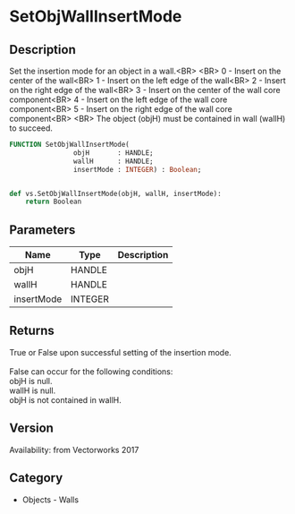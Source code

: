# SetObjWallInsertMode

## Description
Set the insertion mode for an object in a wall.&lt;BR&gt;
&lt;BR&gt;
0 - Insert on the center of the wall&lt;BR&gt;
1 - Insert on the left edge of the wall&lt;BR&gt;
2 - Insert on the right edge of the wall&lt;BR&gt;
3 - Insert on the center of the wall core component&lt;BR&gt;
4 - Insert on the left edge of the wall core component&lt;BR&gt;
5 - Insert on the right edge of the wall core component&lt;BR&gt;
&lt;BR&gt;
The object (objH) must be contained in wall (wallH)  to succeed.

```pascal
FUNCTION SetObjWallInsertMode(
				objH       : HANDLE;
				wallH      : HANDLE;
				insertMode : INTEGER) : Boolean;
```

```python

def vs.SetObjWallInsertMode(objH, wallH, insertMode):
    return Boolean
```

## Parameters
|Name|Type|Description|
|---|---|---|
|objH|HANDLE||
|wallH|HANDLE||
|insertMode|INTEGER||

## Returns
True or False upon successful setting of the insertion mode.<BR>
<BR>
False can occur for the following conditions:<BR>
objH is null.<BR>
wallH is null.<BR>
objH is not contained in wallH.

## Version
Availability: from Vectorworks 2017
## Category
* Objects - Walls


